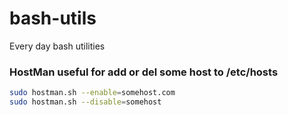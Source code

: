 # bash-utils
Every day bash utilities

### HostMan useful for add or del some host to /etc/hosts 
```bash
sudo hostman.sh --enable=somehost.com
sudo hostman.sh --disable=somehost
```
